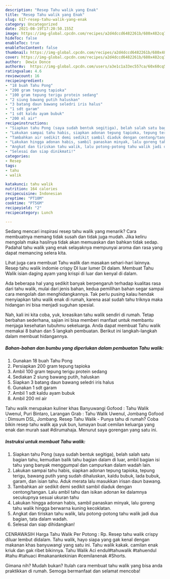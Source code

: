 ```yaml
---
description: "Resep Tahu walik yang Enak"
title: "Resep Tahu walik yang Enak"
slug: 617-resep-tahu-walik-yang-enak
category: Uncategorized
date: 2021-08-19T17:20:50.155Z
image: https://img-global.cpcdn.com/recipes/a2d4dccd6482261b/680x482cq70/tahu-walik-foto-resep-utama.jpg
hideToc: false
enableToc: true
enableTocContent: false
thumbnail: https://img-global.cpcdn.com/recipes/a2d4dccd6482261b/680x482cq70/tahu-walik-foto-resep-utama.jpg
cover: https://img-global.cpcdn.com/recipes/a2d4dccd6482261b/680x482cq70/tahu-walik-foto-resep-utama.jpg
author:  Dewix Donce
authorAv:  https://img-global.cpcdn.com/users/a3e1c1a33ec557ca/60x60cq50/avatar.jpg
ratingvalue: 4.6
reviewcount: 16
recipeingredient:
- "18 buah Tahu Pong"
- "200 gram tepung tapioka"
- "100 gram tepung terigu protein sedang"
- "2 siung bawang putih haluskan"
- "3 batang daun bawang seledri iris halus"
- "1 sdt garam"
- "1 sdt kaldu ayam bubuk"
- "200 ml air"
recipeinstructions:
- "Siapkan tahu Pong (saya sudah bentuk segitiga), belah salah satu bagian tahu, kemudian balik tahu bagian dalam di luar, ambil bagian isi tahu yang banyak menggumpal dan campurkan dalam wadah lain."
- "Lakukan sampai tahu habis, siapkan adonan tepung tapioka, tepung terigu, bawang putih yang sudah dihaluskan, kaldu bubuk, lada bubuk, garam, dan isian tahu. Aduk merata lalu masukkan irisan daun bawang."
- "Tambahkan air sedikit demi sedikit sambil diaduk dengan centong/tangan. Lalu ambil tahu dan isikan adonan ke dalamnya secukupnya sesuai ukuran tahu"
- "Lakukan hingga adonan habis, sambil panaskan minyak, lalu goreng tahu walik hingga berwarna kuning kecoklatan."
- "Angkat dan tiriskan tahu walik, lalu potong-potong tahu walik jadi dua bagian, tata dalam wadah."
- "Selesai dan siap dinikmati!"
categories:
- Resep
tags:
- tahu
- walik

katakunci: tahu walik 
nutrition: 164 calories
recipecuisine: Indonesian
preptime: "PT10M"
cooktime: "PT56M"
recipeyield: "2"
recipecategory: Lunch

---
```



Sedang mencari inspirasi resep tahu walik yang menarik? Cara membuatnya memang tidak susah dan tidak juga mudah. Jika keliru mengolah maka hasilnya tidak akan memuaskan dan bahkan tidak sedap. Padahal tahu walik yang enak selayaknya mempunyai aroma dan rasa yang dapat memancing selera kita.


Lihat juga cara membuat Tahu walik dan masakan sehari-hari lainnya. Resep tahu walik indomie crispy DI luar lumer DI dalam. Membuat Tahu Walik isian daging ayam yang krispi di luar dan kenyal di dalam.

Ada beberapa hal yang sedikit banyak berpengaruh terhadap kualitas rasa dari tahu walik, mulai dari jenis bahan, kedua pemilihan bahan segar sampai cara mengolah dan menghidangkannya. Tak perlu pusing kalau hendak menyiapkan tahu walik enak di rumah, karena asal sudah tahu triknya maka hidangan ini bisa menjadi suguhan spesial.


Nah, kali ini kita coba, yuk, kreasikan tahu walik sendiri di rumah. Tetap berbahan sederhana, sajian ini bisa memberi manfaat untuk membantu menjaga kesehatan tubuhmu sekeluarga. Anda dapat membuat Tahu walik memakai 8 bahan dan 5 langkah pembuatan. Berikut ini langkah-langkah dalam membuat hidangannya.

<!--inarticleads1-->

##### Bahan-bahan dan bumbu yang diperlukan dalam pembuatan Tahu walik:

1. Gunakan 18 buah Tahu Pong
1. Persiapkan 200 gram tepung tapioka
1. Ambil 100 gram tepung terigu protein sedang
1. Sediakan 2 siung bawang putih, haluskan
1. Siapkan 3 batang daun bawang seledri iris halus
1. Gunakan 1 sdt garam
1. Ambil 1 sdt kaldu ayam bubuk
1. Ambil 200 ml air


Tahu walik merupakan kuliner khas Banyuwangi Gofood : Tahu Walik Uwenul, Puri Bintaro, Larangan Grab : Tahu Walik Uwenul, Jombang Gofood : Dimsum DSL, Jombang. Resep Tahu Walik - Punya tahu di rumah? Coba bikin resep tahu walik aja yuk bun, lumayan buat cemilan keluarga yang enak dan murah saat #dirumahaja. Menurut saya gorengan yang satu ini. 

<!--inarticleads2-->

##### Instruksi untuk membuat Tahu walik:

1. Siapkan tahu Pong (saya sudah bentuk segitiga), belah salah satu bagian tahu, kemudian balik tahu bagian dalam di luar, ambil bagian isi tahu yang banyak menggumpal dan campurkan dalam wadah lain.
1. Lakukan sampai tahu habis, siapkan adonan tepung tapioka, tepung terigu, bawang putih yang sudah dihaluskan, kaldu bubuk, lada bubuk, garam, dan isian tahu. Aduk merata lalu masukkan irisan daun bawang.
1. Tambahkan air sedikit demi sedikit sambil diaduk dengan centong/tangan. Lalu ambil tahu dan isikan adonan ke dalamnya secukupnya sesuai ukuran tahu
1. Lakukan hingga adonan habis, sambil panaskan minyak, lalu goreng tahu walik hingga berwarna kuning kecoklatan.
1. Angkat dan tiriskan tahu walik, lalu potong-potong tahu walik jadi dua bagian, tata dalam wadah.
1. Selesai dan siap dihidangkan!

CENRAWASIH Harga Tahu Walik Per Potong : Rp. Resep tahu walik crispy diluar lembut didalam. Tahu walik, hayo siapa yang gak kenal dengan makanan khas banyuwangi yang satu ini. Tahu walik kakak. camilan enak kriuk dan gak ribet bikinnya. Tahu Walik Aci endul#tahuwalik #tahuendul #tahu #tahuaci #makanankekinian #cemilanenak #Shorts. 

Gimana nih? Mudah bukan? Itulah cara membuat tahu walik yang bisa anda praktikkan di rumah. Semoga bermanfaat dan selamat mencoba!
